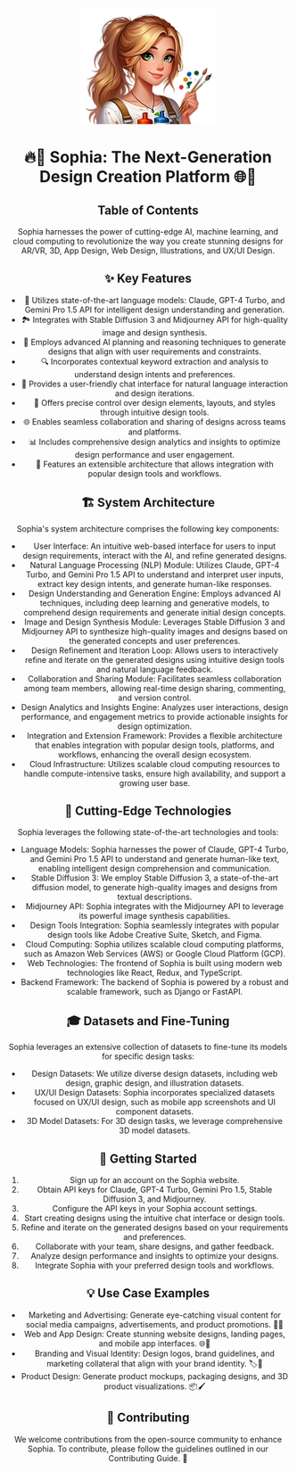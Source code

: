 <p align="center"> <img src="./logo.png" alt="Logo" width="250" height="210"> </p> <div align="center"> 


<h1 align="center">🔥🎨 Sophia: The Next-Generation Design Creation Platform 🌐🎥</h1>

## Table of Contents

Sophia harnesses the power of cutting-edge AI, machine learning, and cloud computing to revolutionize the way you create stunning designs for AR/VR, 3D, App Design, Web Design, Illustrations, and UX/UI Design.</p> <h2>✨ Key Features</h2> <ul> <li>🤖 Utilizes state-of-the-art language models: Claude, GPT-4 Turbo, and Gemini Pro 1.5 API for intelligent design understanding and generation.</li> <li>🏞️ Integrates with Stable Diffusion 3 and Midjourney API for high-quality image and design synthesis.</li> <li>🧠 Employs advanced AI planning and reasoning techniques to generate designs that align with user requirements and constraints.</li> <li>🔍 Incorporates contextual keyword extraction and analysis to understand design intents and preferences.</li> <li>💬 Provides a user-friendly chat interface for natural language interaction and design iterations.</li> <li>📐 Offers precise control over design elements, layouts, and styles through intuitive design tools.</li> <li>🌐 Enables seamless collaboration and sharing of designs across teams and platforms.</li> <li>📊 Includes comprehensive design analytics and insights to optimize design performance and user engagement.</li> <li>🔌 Features an extensible architecture that allows integration with popular design tools and workflows.</li> </ul> <h2>🏗️ System Architecture</h2> <p>Sophia's system architecture comprises the following key components:</p> <ul> <li>User Interface: An intuitive web-based interface for users to input design requirements, interact with the AI, and refine generated designs.</li> <li>Natural Language Processing (NLP) Module: Utilizes Claude, GPT-4 Turbo, and Gemini Pro 1.5 API to understand and interpret user inputs, extract key design intents, and generate human-like responses.</li> <li>Design Understanding and Generation Engine: Employs advanced AI techniques, including deep learning and generative models, to comprehend design requirements and generate initial design concepts.</li> <li>Image and Design Synthesis Module: Leverages Stable Diffusion 3 and Midjourney API to synthesize high-quality images and designs based on the generated concepts and user preferences.</li> <li>Design Refinement and Iteration Loop: Allows users to interactively refine and iterate on the generated designs using intuitive design tools and natural language feedback.</li> <li>Collaboration and Sharing Module: Facilitates seamless collaboration among team members, allowing real-time design sharing, commenting, and version control.</li> <li>Design Analytics and Insights Engine: Analyzes user interactions, design performance, and engagement metrics to provide actionable insights for design optimization.</li> <li>Integration and Extension Framework: Provides a flexible architecture that enables integration with popular design tools, platforms, and workflows, enhancing the overall design ecosystem.</li> <li>Cloud Infrastructure: Utilizes scalable cloud computing resources to handle compute-intensive tasks, ensure high availability, and support a growing user base.</li> </ul> <h2>🌟 Cutting-Edge Technologies</h2> <p>Sophia leverages the following state-of-the-art technologies and tools:</p> <ul> <li>Language Models: Sophia harnesses the power of Claude, GPT-4 Turbo, and Gemini Pro 1.5 API to understand and generate human-like text, enabling intelligent design comprehension and communication.</li> <li>Stable Diffusion 3: We employ Stable Diffusion 3, a state-of-the-art diffusion model, to generate high-quality images and designs from textual descriptions.</li> <li>Midjourney API: Sophia integrates with the Midjourney API to leverage its powerful image synthesis capabilities.</li> <li>Design Tools Integration: Sophia seamlessly integrates with popular design tools like Adobe Creative Suite, Sketch, and Figma.</li> <li>Cloud Computing: Sophia utilizes scalable cloud computing platforms, such as Amazon Web Services (AWS) or Google Cloud Platform (GCP).</li> <li>Web Technologies: The frontend of Sophia is built using modern web technologies like React, Redux, and TypeScript.</li> <li>Backend Framework: The backend of Sophia is powered by a robust and scalable framework, such as Django or FastAPI.</li> </ul> <h2>🎓 Datasets and Fine-Tuning</h2> <p>Sophia leverages an extensive collection of datasets to fine-tune its models for specific design tasks:</p> <ul> <li>Design Datasets: We utilize diverse design datasets, including web design, graphic design, and illustration datasets.</li> <li>UX/UI Design Datasets: Sophia incorporates specialized datasets focused on UX/UI design, such as mobile app screenshots and UI component datasets.</li> <li>3D Model Datasets: For 3D design tasks, we leverage comprehensive 3D model datasets.</li> </ul> <h2>🚀 Getting Started</h2> <ol> <li>Sign up for an account on the Sophia website.</li> <li>Obtain API keys for Claude, GPT-4 Turbo, Gemini Pro 1.5, Stable Diffusion 3, and Midjourney.</li> <li>Configure the API keys in your Sophia account settings.</li> <li>Start creating designs using the intuitive chat interface or design tools.</li> <li>Refine and iterate on the generated designs based on your requirements and preferences.</li> <li>Collaborate with your team, share designs, and gather feedback.</li> <li>Analyze design performance and insights to optimize your designs.</li> <li>Integrate Sophia with your preferred design tools and workflows.</li> </ol> <h2>💡 Use Case Examples</h2> <ul> <li>Marketing and Advertising: Generate eye-catching visual content for social media campaigns, advertisements, and product promotions. 📣🎨</li> <li>Web and App Design: Create stunning website designs, landing pages, and mobile app interfaces. 🌐📱</li> <li>Branding and Visual Identity: Design logos, brand guidelines, and marketing collateral that align with your brand identity. 🏷️🎨</li> <li>Product Design: Generate product mockups, packaging designs, and 3D product visualizations. 📦🖌️</li> </ul> <h2>🤝 Contributing</h2> <p>We welcome contributions from the open-source community to enhance Sophia. To contribute, please follow the guidelines outlined in our Contributing Guide. 🙌
